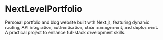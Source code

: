 # NextLevelPortfolio
Personal portfolio and blog website built with Next.js, featuring dynamic routing, API integration, authentication, state management, and deployment. A practical project to enhance full-stack development skills.
